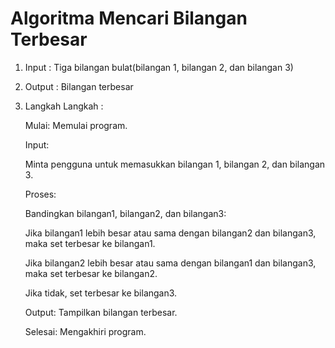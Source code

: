 # Algoritma Mencari Bilangan Terbesar
1. Input : Tiga bilangan bulat(bilangan 1, bilangan 2, dan bilangan 3)
2. Output : Bilangan terbesar
3. Langkah Langkah :

   Mulai: Memulai program.

   Input:

   Minta pengguna untuk memasukkan bilangan 1, bilangan 2, dan bilangan 3.

   Proses:

   Bandingkan bilangan1, bilangan2, dan bilangan3:

   Jika bilangan1 lebih besar atau sama dengan bilangan2 dan bilangan3, maka set terbesar ke bilangan1.

   Jika bilangan2 lebih besar atau sama dengan bilangan1 dan bilangan3, maka set terbesar ke bilangan2.

   Jika tidak, set terbesar ke bilangan3.

   Output: Tampilkan bilangan terbesar.

   Selesai: Mengakhiri program.


